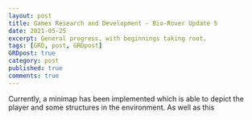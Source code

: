 ```yaml
---
layout: post
title: Games Research and Development - Bio-Rover Update 5
date: 2021-05-25
excerpt: General progress, with beginnings taking root.
tags: [GRD, post, GRDpost]
GRDpost: true
category: post
published: true
comments: true
---
```

Currently, a minimap has been implemented which is able to depict the player and some structures in the environment. As well as this 